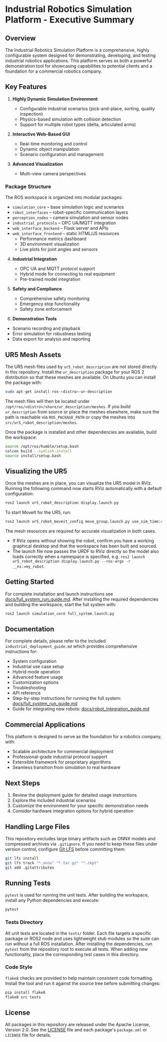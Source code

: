 # Industrial Robotics Simulation Platform - Executive Summary

## Overview

The Industrial Robotics Simulation Platform is a comprehensive, highly configurable system designed for demonstrating, developing, and testing industrial robotics applications. This platform serves as both a powerful demonstration tool for showcasing capabilities to potential clients and a foundation for a commercial robotics company.

## Key Features

1. **Highly Dynamic Simulation Environment**
   - Configurable industrial scenarios (pick-and-place, sorting, quality inspection)
   - Physics-based simulation with collision detection
   - Support for multiple robot types (delta, articulated arms)

2. **Interactive Web-Based GUI**
   - Real-time monitoring and control
   - Dynamic object manipulation
   - Scenario configuration and management

3. **Advanced Visualization**
   - Multi-view camera perspectives

### Package Structure
The ROS workspace is organized into modular packages:

- `simulation_core` – base simulation logic and scenarios
- `robot_interfaces` – robot-specific communication layers
- `perception_nodes` – camera simulation and sensor nodes
- `industrial_protocols` – OPC UA/MQTT integration
- `web_interface_backend` – Flask server and APIs
- `web_interface_frontend` – static HTML/JS resources
   - Performance metrics dashboard
   - 3D environment visualization
   - Live plots for joint angles and sensors

4. **Industrial Integration**
   - OPC UA and MQTT protocol support
   - Hybrid mode for connecting to real equipment
   - Pre-trained model integration

5. **Safety and Compliance**
   - Comprehensive safety monitoring
   - Emergency stop functionality
   - Safety zone enforcement

6. **Demonstration Tools**
  - Scenario recording and playback
  - Error simulation for robustness testing
  - Data export for analysis and reporting

## UR5 Mesh Assets

The UR5 mesh files used by `ur5_robot_description` are not stored directly in
this repository. Install the `ur_description` package for your ROS&nbsp;2
distribution so that these meshes are available. On Ubuntu you can install the
package with:

```bash
sudo apt-get install ros-<distro>-ur-description
```

The mesh files will then be located under
`/opt/ros/<distro>/share/ur_description/meshes`. If you build
`ur_description` from source or place the meshes elsewhere, make sure the path
is reachable via `ROS_PACKAGE_PATH` or copy the meshes into
`src/ur5_robot_description/meshes`.

Once the package is installed and other dependencies are available, build the
workspace:

```bash
source /opt/ros/humble/setup.bash
colcon build --symlink-install
source install/setup.bash
```

## Visualizing the UR5

Once the meshes are in place, you can visualize the UR5 model in RViz. Running
the following command now starts RViz automatically with a default
configuration:

```bash
ros2 launch ur5_robot_description display.launch.py
```

To start MoveIt for the UR5, run:

```bash
ros2 launch ur5_robot_moveit_config move_group.launch.py use_sim_time:=false
```

The mesh resources are required for accurate visualization in both cases.

- If RViz opens without showing the robot, confirm you have a working graphical desktop and that the workspace has been built and sourced.
- The launch file now passes the URDF to RViz directly so the model also loads correctly when a namespace is specified, e.g. `ros2 launch ur5_robot_description display.launch.py --ros-args -r __ns:=my_robot`.

## Getting Started

For complete installation and launch instructions see
[docs/full_system_run_guide.md](docs/full_system_run_guide.md). After installing
the required dependencies and building the workspace, start the full system
with:

```bash
ros2 launch simulation_core full_system.launch.py
```

## Documentation

For complete details, please refer to the included `industrial_deployment_guide.md` which provides comprehensive instructions for:
- System configuration
- Industrial use case setup
- Hybrid mode operation
- Advanced feature usage
- Customization options
- Troubleshooting
- API reference
- Step-by-step instructions for running the full system: [docs/full_system_run_guide.md](docs/full_system_run_guide.md)
- Guide for integrating new robots: [docs/robot_integration_guide.md](docs/robot_integration_guide.md)

## Commercial Applications

This platform is designed to serve as the foundation for a robotics company, with:
- Scalable architecture for commercial deployment
- Professional-grade industrial protocol support
- Extensible framework for proprietary algorithms
- Seamless transition from simulation to real hardware

## Next Steps

1. Review the deployment guide for detailed usage instructions
2. Explore the included industrial scenarios
3. Customize the environment for your specific demonstration needs
4. Consider hardware integration options for hybrid operation

## Handling Large Files

This repository excludes large binary artifacts such as ONNX models and
compressed archives via `.gitignore`. If you need to keep these files under
version control, configure [Git LFS](https://git-lfs.github.com/) before
committing them:

```bash
git lfs install
git lfs track "*.onnx" "*.tar.gz" "*.ckpt"
git add .gitattributes
```

## Running Tests

`pytest` is used for running the unit tests. After building the workspace,
install any Python dependencies and execute:

```bash
pytest
```

### Tests Directory

All unit tests are located in the `tests/` folder. Each file targets a specific
package or ROS2 node and uses lightweight stub modules so the suite can run
without a full ROS installation. After installing the dependencies, run
`pytest` from the repository root to execute all tests. When adding new
functionality, place the corresponding test cases in this directory.

### Code Style

`flake8` checks are provided to help maintain consistent code formatting.
Install the tool and run it against the source tree before submitting changes:

```bash
pip install flake8
flake8 src tests
```

## License

All packages in this repository are released under the Apache License, Version 2.0. See the [LICENSE](LICENSE) file and each package's `package.xml` or `LICENSE` file for details.
